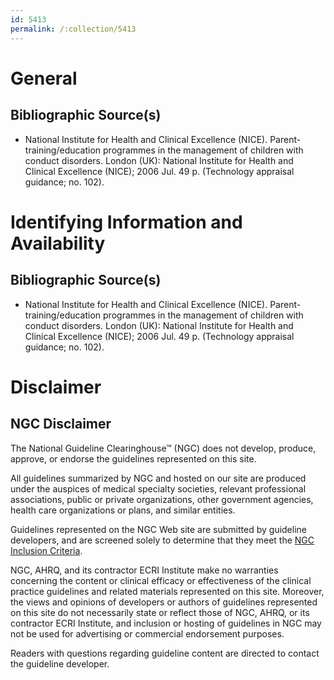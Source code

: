 ```yaml
---
id: 5413
permalink: /:collection/5413
---
```


# General

## Bibliographic Source(s)

- National Institute for Health and Clinical Excellence (NICE). Parent-training/education programmes in the management of children with conduct disorders. London (UK): National Institute for Health and Clinical Excellence (NICE); 2006 Jul. 49 p. (Technology appraisal guidance; no. 102).

# Identifying Information and Availability

## Bibliographic Source(s)

- National Institute for Health and Clinical Excellence (NICE). Parent-training/education programmes in the management of children with conduct disorders. London (UK): National Institute for Health and Clinical Excellence (NICE); 2006 Jul. 49 p. (Technology appraisal guidance; no. 102).

# Disclaimer

## NGC Disclaimer

The National Guideline Clearinghouse™ (NGC) does not develop, produce, approve, or endorse the guidelines represented on this site.

All guidelines summarized by NGC and hosted on our site are produced under the auspices of medical specialty societies, relevant professional associations, public or private organizations, other government agencies, health care organizations or plans, and similar entities.

Guidelines represented on the NGC Web site are submitted by guideline developers, and are screened solely to determine that they meet the [NGC Inclusion Criteria](/help-and-about/summaries/inclusion-criteria).

NGC, AHRQ, and its contractor ECRI Institute make no warranties concerning the content or clinical efficacy or effectiveness of the clinical practice guidelines and related materials represented on this site. Moreover, the views and opinions of developers or authors of guidelines represented on this site do not necessarily state or reflect those of NGC, AHRQ, or its contractor ECRI Institute, and inclusion or hosting of guidelines in NGC may not be used for advertising or commercial endorsement purposes.

Readers with questions regarding guideline content are directed to contact the guideline developer.

